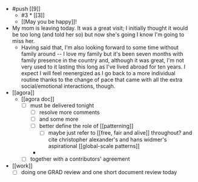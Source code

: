 - #push [[9]]
  - #3 * [[3]]
  - [[May you be happy]]!
- My mom is leaving today. It was a great visit; I initially thought it would be too long (and told her so) but now she's going I know I'm going to miss her.
  - Having said that, I'm also looking forward to some time without family around -- I love my family but it's been seven months with family presence in the country and, although it was great, I'm not very used to it lasting this long as I've lived abroad for ten years. I expect I will feel reenergized as I go back to a more individual routine thanks to the change of pace that came with all the extra social/emotional interactions, though.
- [[agora]]
  - [[agora doc]]
    - [ ] must be delivered tonight
      - [ ] resolve more comments
      - [ ] and some more
      - [ ] better define the role of [[patterning]]
        - [ ] maybe just refer to [[free, fair and alive]] throughout? and cite christopher alexander's and hans widmer's aspirational [[global-scale patterns]]
      -
    - [ ] together with a contributors' agreement
- [[work]]
  - [ ] doing one GRAD review and one short document review today
